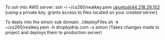 To ssh into AWS server: ssh -i ~/cs260/realkey.pem ubuntu@44.218.26.102
(using a private key, grants access to files located on your created server)

To deply into the simon sub domain: ./deployFiles.sh -k ~/cs260/realkey.pem -h dropbydrip.com -s simon
(Takes changes made to project and deploys them to production server)





